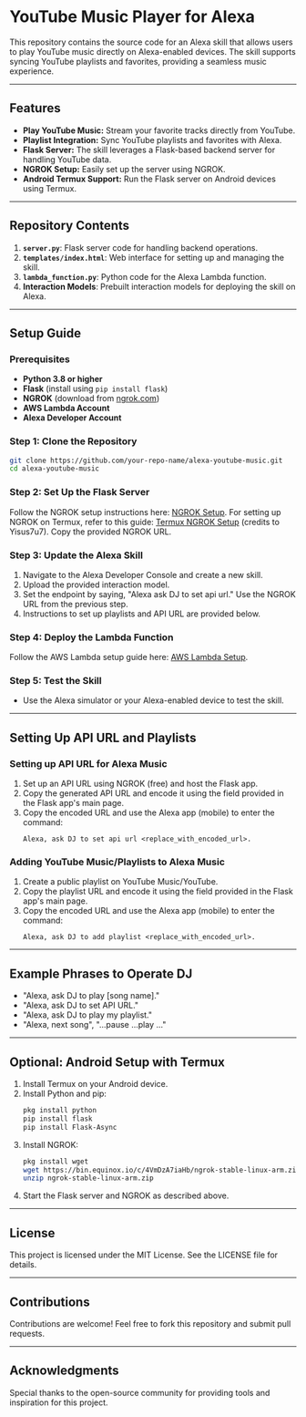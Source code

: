 # YouTube Music Player for Alexa

This repository contains the source code for an Alexa skill that allows users to play YouTube music directly on Alexa-enabled devices. The skill supports syncing YouTube playlists and favorites, providing a seamless music experience.

---

## Features

- **Play YouTube Music:** Stream your favorite tracks directly from YouTube.
- **Playlist Integration:** Sync YouTube playlists and favorites with Alexa.
- **Flask Server:** The skill leverages a Flask-based backend server for handling YouTube data.
- **NGROK Setup:** Easily set up the server using NGROK.
- **Android Termux Support:** Run the Flask server on Android devices using Termux.

---

## Repository Contents

1. **`server.py`**: Flask server code for handling backend operations.
2. **`templates/index.html`**: Web interface for setting up and managing the skill.
3. **`lambda_function.py`**: Python code for the Alexa Lambda function.
4. **Interaction Models**: Prebuilt interaction models for deploying the skill on Alexa.

---

## Setup Guide

### Prerequisites

- **Python 3.8 or higher**
- **Flask** (install using `pip install flask`)
- **NGROK** (download from [ngrok.com](https://ngrok.com/))
- **AWS Lambda Account**
- **Alexa Developer Account**

### Step 1: Clone the Repository

```bash
git clone https://github.com/your-repo-name/alexa-youtube-music.git
cd alexa-youtube-music
```

### Step 2: Set Up the Flask Server

Follow the NGROK setup instructions here: [NGROK Setup](https://ngrok.com/docs). For setting up NGROK on Termux, refer to this guide: [Termux NGROK Setup](https://github.com/Yisus7u7/termux-ngrok) (credits to Yisus7u7). Copy the provided NGROK URL.

### Step 3: Update the Alexa Skill

1. Navigate to the Alexa Developer Console and create a new skill.
2. Upload the provided interaction model.
3. Set the endpoint by saying, "Alexa ask DJ to set api url." Use the NGROK URL from the previous step.
4. Instructions to set up playlists and API URL are provided below.

### Step 4: Deploy the Lambda Function

Follow the AWS Lambda setup guide here: [AWS Lambda Setup](https://docs.aws.amazon.com/lambda/latest/dg/getting-started.html).

### Step 5: Test the Skill

- Use the Alexa simulator or your Alexa-enabled device to test the skill.

---

## Setting Up API URL and Playlists

### Setting up API URL for Alexa Music

1. Set up an API URL using NGROK (free) and host the Flask app.
2. Copy the generated API URL and encode it using the field provided in the Flask app's main page.
3. Copy the encoded URL and use the Alexa app (mobile) to enter the command:
   ```
   Alexa, ask DJ to set api url <replace_with_encoded_url>.
   ```

### Adding YouTube Music/Playlists to Alexa Music

1. Create a public playlist on YouTube Music/YouTube.
2. Copy the playlist URL and encode it using the field provided in the Flask app's main page.
3. Copy the encoded URL and use the Alexa app (mobile) to enter the command:
   ```
   Alexa, ask DJ to add playlist <replace_with_encoded_url>.
   ```

---

## Example Phrases to Operate DJ

- "Alexa, ask DJ to play [song name]."
- "Alexa, ask DJ to set API URL."
- "Alexa, ask DJ to play my playlist."
- "Alexa, next song", "...pause ...play ..."

---

## Optional: Android Setup with Termux

1. Install Termux on your Android device.
2. Install Python and pip:
   ```bash
   pkg install python
   pip install flask
   pip install Flask-Async
   ```
3. Install NGROK:
   ```bash
   pkg install wget
   wget https://bin.equinox.io/c/4VmDzA7iaHb/ngrok-stable-linux-arm.zip
   unzip ngrok-stable-linux-arm.zip
   ```
4. Start the Flask server and NGROK as described above.

---

## License

This project is licensed under the MIT License. See the LICENSE file for details.

---

## Contributions

Contributions are welcome! Feel free to fork this repository and submit pull requests.

---

## Acknowledgments

Special thanks to the open-source community for providing tools and inspiration for this project.

